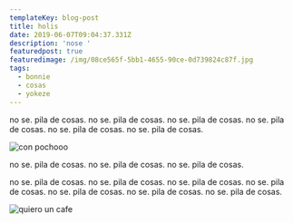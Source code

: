 ```yaml
---
templateKey: blog-post
title: holis
date: 2019-06-07T09:04:37.331Z
description: 'nose '
featuredpost: true
featuredimage: /img/08ce565f-5bb1-4655-90ce-0d739824c87f.jpg
tags:
  - bonnie
  - cosas
  - yokeze
---
```

no se. pila de cosas. no se. pila de cosas. no se. pila de cosas. no se. pila de cosas. no se. pila de cosas. no se. pila de cosas. 

![con pochooo](/img/08ce565f-5bb1-4655-90ce-0d739824c87f.jpg "aca con pocholo")

no se. pila de cosas. no se. pila de cosas. no se. pila de cosas. 

no se. pila de cosas. no se. pila de cosas. no se. pila de cosas. no se. pila de cosas. no se. pila de cosas. no se. pila de cosas. no se. pila de cosas.

![](/img/products-grid2.jpg "quiero un cafe")
